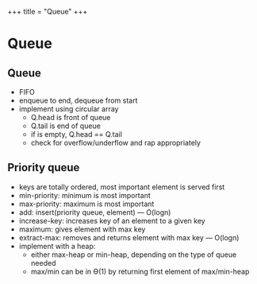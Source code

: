 +++
title = "Queue"
+++

# Queue

## Queue

- FIFO
- enqueue to end, dequeue from start
- implement using circular array
    - Q.head is front of queue
    - Q.tail is end of queue
    - if is empty, Q.head == Q.tail
    - check for overflow/underflow and rap appropriately

## Priority queue

- keys are totally ordered, most important element is served first
- min-priority: minimum is most important
- max-priority: maximum is most important
- add: insert(priority queue, element) — O(logn)
- increase-key: increases key of an element to a given key
- maximum: gives element with max key
- extract-max: removes and returns element with max key — O(logn)
- implement with a heap:
    - either max-heap or min-heap, depending on the type of queue needed
    - max/min can be in ϴ(1) by returning first element of max/min-heap
